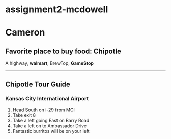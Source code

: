 # assignment2-mcdowell

# Cameron

## Favorite place to buy food: **Chipotle**

A highway, **walmart**, BrewTop, **GameStop**

---

## Chipotle Tour Guide

### Kansas City International Airport

1. Head South on i-29 from MCI
2. Take exit 8
3. Take a left going East on Barry Road
4. Take a left on to Ambassador Drive
5. Fantastic burritos will be on your left
